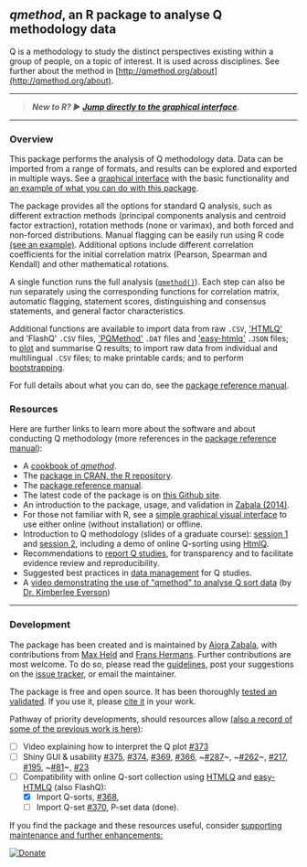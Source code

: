 ## _qmethod_, an R package to analyse Q methodology data

Q is a methodology to study the distinct perspectives existing within a group of people, on a topic of interest.
It is used across disciplines. See further about the method in [http://qmethod.org/about](http://qmethod.org/about). 

---
> **_New to R? ▶ [Jump directly to the graphical interface](https://azabala.shinyapps.io/qmethod-gui/)._**
---

### Overview

This package performs the analysis of Q methodology data. Data can be imported from a range of formats, and results can be explored and exported in multiple ways. See a [graphical interface](./GUI) with the basic functionality and [an example of what you can do with this package](./Sample-plot).

The package provides all the options for standard Q analysis, such as different extraction methods (principal components analysis and centroid factor extraction), rotation methods (none or varimax), and both forced and non-forced distributions. Manual flagging can be easily run using R code [(see an example)](./Advanced-analysis#a-modify-any-individual-flag). Additional options include different correlation coefficients for the initial correlation matrix (Pearson, Spearman and Kendall) and other mathematical rotations.

A single function runs the full analysis ([`qmethod()`](https://www.rdocumentation.org/packages/qmethod/versions/1.5.5/topics/qmethod)). Each step can also be run separately using the corresponding functions for correlation matrix, automatic flagging, statement scores, distinguishing and consensus statements, and general factor characteristics.

Additional functions are available to import data from raw `.CSV`, ['HTMLQ'](https://github.com/aproxima/htmlq) and 'FlashQ' `.CSV` files, ['PQMethod'](http://schmolck.org/qmethod/) `.DAT` files and ['easy-htmlq'](https://github.com/shawnbanasick/easy-htmlq) `.JSON` files; to [plot](./plot) and summarise Q results; to import raw data from individual and multilingual `.CSV` files; to make printable cards; and to perform [bootstrapping](https://journals.plos.org/plosone/article?id=10.1371/journal.pone.0148087).

For full details about what you can do, see the [package reference manual](http://cran.r-project.org/web/packages/qmethod/qmethod.pdf).



### Resources

Here are further links to learn more about the software and about conducting Q methodology (more references in the [package reference manual](http://cran.r-project.org/web/packages/qmethod/qmethod.pdf)):

* A [cookbook of _qmethod_](./Cookbook).
* The [package in CRAN, the R repository](http://cran.r-project.org/web/packages/qmethod/index.html).
* The [package reference manual](http://cran.r-project.org/web/packages/qmethod/qmethod.pdf).
* The latest code of the package is on [this Github site](https://github.com/aiorazabala/qmethod).
* An introduction to the package, usage, and validation in [Zabala (2014)](http://journal.r-project.org/archive/2014-2/zabala.pdf).
* For those not familiar with R, see a [simple graphical visual interface](./GUI) to use either online (without installation) or offline.
* Introduction to Q methodology (slides of a graduate course): [session 1](http://aiorazabala.net/learnQ/Qmethod_AZ_slides_S2.pdf) and [session 2](http://aiorazabala.net/learnQ/Qmethod_AZ_slides_S2.pdf), including a demo of online Q-sorting using [HtmlQ](https://github.com/aproxima/htmlq).
* Recommendations to [report Q studies](./Reporting), for transparency and to facilitate evidence review and reproducibility.
* Suggested best practices in [data management](./Data-management) for Q studies.
* A [video demonstrating the use of "qmethod" to analyse Q sort data](https://www.youtube.com/watch?v=Cxm6U1L88uU) (by [Dr. Kimberlee Everson](https://www.wku.edu/ealr/staff/kimberlee_everson))


***

### Development

The package has been created and is maintained by [Aiora Zabala](http://aiorazabala.net), with contributions from [Max Held](http://www.maxheld.de/) and [Frans Hermans](https://www.researchgate.net/profile/Frans-Hermans-3). 
Further contributions are most welcome. To do so, please read the [guidelines](./Contribute), post your suggestions on the [issue tracker](https://github.com/aiorazabala/qmethod/issues), or email the maintainer.

The package is free and open source. It has been thoroughly [tested an validated](http://journal.r-project.org/archive/2014-2/zabala.pdf). If you use it, please [cite it](https://cran.r-project.org/web/packages/qmethod/citation.html) in your work.

Pathway of priority developments, should resources allow [(also a record of some of the previous work is here)](https://github.com/aiorazabala/qmethod/issues?q=is%3Aissue):

- [ ] Video explaining how to interpret the Q plot [#373](https://github.com/aiorazabala/qmethod/issues/373)
- [ ] Shiny GUI & usability
[#375](https://github.com/aiorazabala/qmethod/issues/375),
[#374](https://github.com/aiorazabala/qmethod/issues/374),
[#369](https://github.com/aiorazabala/qmethod/issues/369),
[#366](https://github.com/aiorazabala/qmethod/issues/366),
~[#287](https://github.com/aiorazabala/qmethod/issues/287)~, 
~[#262](https://github.com/aiorazabala/qmethod/issues/262)~, 
[#217](https://github.com/aiorazabala/qmethod/issues/217), 
[#195](https://github.com/aiorazabala/qmethod/issues/195), 
~[#81](https://github.com/aiorazabala/qmethod/issues/81)~, 
[#23](https://github.com/aiorazabala/qmethod/issues/23)
- [ ] Compatibility with online Q-sort collection using [HTMLQ](https://github.com/aproxima/htmlq) and [easy-HTMLQ](https://github.com/shawnbanasick/easy-htmlq) (also FlashQ):
  - [X] Import Q-sorts, [#368](https://github.com/aiorazabala/qmethod/issues/368), 
  - [ ] Import Q-set [#370](https://github.com/aiorazabala/qmethod/issues/370), P-set data (done).

If you find the package and these resources useful, consider [supporting maintenance and further enhancements:](https://www.paypal.com/donate?hosted_button_id=GCMM9PTXPHNT8)

[![Donate](https://img.shields.io/badge/Donate-PayPal-green.svg)](https://www.paypal.com/donate?hosted_button_id=GCMM9PTXPHNT8)

